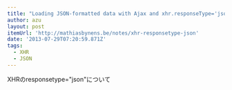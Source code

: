 ```yaml
---
title: "Loading JSON-formatted data with Ajax and xhr.responseType='json' · Mathias Bynens"
author: azu
layout: post
itemUrl: 'http://mathiasbynens.be/notes/xhr-responsetype-json'
date: '2013-07-29T07:20:59.871Z'
tags:
  - XHR
  - JSON
---
```

XHRのresponsetype="json"について
